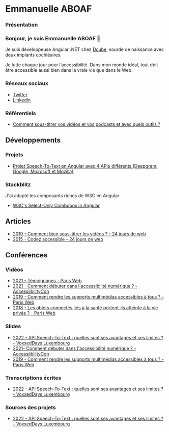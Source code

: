 # Emmanuelle ABOAF

### Présentation

### Bonjour, je suis Emmanuelle ABOAF 👋

Je suis développeuse Angular .NET chez [Dcube](https://www.dcube.fr), sourde de naissance avec deux implants cochléaires.

Je lutte chaque jour pour l’accessibilité. Dans mon monde idéal, tout doit être accessible aussi bien dans la vraie vie que dans le Web.

### Réseaux sociaux

- [Twitter](https://twitter.com/eaboaf_)
- [LinkedIn](https://www.linkedin.com/in/emmanuelle-aboaf-274b5234/)

### Référentiels

- [Comment sous-titrer vos vidéos et vos podcasts et avec quels outils ?](https://github.com/emma11y/sous-titres)

## Développements

### Projets

- [Projet Speech-To-Text en Angular avec 4 APIs différents (Deepgram, Google, Microsoft et Mozilla)](https://github.com/emma11y/https://github.com/emma11y/speech-to-text)

### Stackblitz

J'ai adapté les composants riches de W3C en Angular

- [W3C's Select-Only Combobox in Angular](https://stackblitz.com/edit/emma11y-combobox-select-only-from-w3c?file=src%2Fapp%2Fapp.component.ts)

## Articles

- [2019 - Comment bien sous-titrer les vidéos ? - 24 jours de web](https://www.24joursdeweb.fr/2019/comment-bien-sous-titrer-les-videos/)
- [2015 - Codez accessible - 24 jours de web](https://www.24joursdeweb.fr/2015/codez-accessible/)

## Conférences

### Vidéos 

- [2021 - Témoignages - Paris Web](https://www.paris-web.fr/2021/conferences/temoignages.php)
- [2021 - Comment débuter dans l'accessibilité numérique ? - AccessiibilityCon](https://www.youtube.com/watch?v=MJwkEYn0kuU&feature=youtu.be)
- [2019 - Comment rendre les supports multimédias accessibles à tous ? - Paris Web](https://www.paris-web.fr/2019/conferences/comment-rendre-les-supports-multimedias-accessibles-a-tous.php)
- [2018 - Les objets connectés liés à la santé portent-ils atteinte à la vie privée ? - Paris Web](https://www.paris-web.fr/2018/conferences/les-objets-connectes-lies-a-la-sante-portent-ils-atteinte-a-la-vie-privee.php)

### Slides

- [2022 - API Speech-To-Text : quelles sont ses avantages et ses limites ? - VoxxedDays Luxembourg](https://emma11y.github.io/speech-to-text-conference)
- [2021- Comment débuter dans l'accessibilité numérique ? - AccessiibilityCon](https://emma11y.github.io/accessibilityCon2020)
- [2019 - Comment rendre les supports multimédias accessibles à tous ? - Paris Web](https://emma11y.github.io/parisweb2019)

### Transcriptions écrites

- [2022 - API Speech-To-Text : quelles sont ses avantages et ses limites ? - VoxxedDays Luxembourg](https://github.com/emma11y/speech-to-text-conference)

### Sources des projets

- [2022 - API Speech-To-Text : quelles sont ses avantages et ses limites ? - VoxxedDays Luxembourg](https://github.com/emma11y/https://github.com/emma11y/speech-to-text)

<!--
**emma11y/emma11y** is a ✨ _special_ ✨ repository because its `README.md` (this file) appears on your GitHub profile.

Here are some ideas to get you started:

- 🔭 I’m currently working on ...
- 🌱 I’m currently learning ...
- 👯 I’m looking to collaborate on ...
- 🤔 I’m looking for help with ...
- 💬 Ask me about ...
- 📫 How to reach me: ...
- 😄 Pronouns: ...
- ⚡ Fun fact: ...
-->
